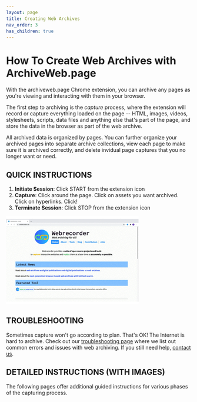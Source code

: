 ```yaml
---
layout: page
title: Creating Web Archives
nav_order: 3
has_children: true
---
```


# How To Create Web Archives with ArchiveWeb.page

With the archiveweb.page Chrome extension, you can archive any pages as you're viewing and interacting with them in your browser.

The first step to archiving is the *capture* process, where the extension will record or capture everything loaded on the page -- HTML, images, videos, stylesheets, scripts, data files and anything else that's part of the page, and store the data in the browser as part of the web archive.

All archived data is organized by pages. You can further organize your archived pages into separate archive collections, view each page to make sure it is archived correctly, and delete invidual page captures that you no longer want or need.

## QUICK INSTRUCTIONS

1. <b>Initiate Session</b>: Click START from the extension icon
2. <b>Capture</b>: Click around the page. Click on assets you want archived. Click on hyperlinks. Click!
3. <b>Terminate Session</b>: Click STOP from the extension icon
<!-- 4. <b>Manage Session</b>: Organize the sessions into collections -->
<!-- 5. <b>Replay Session</b>: Click on View Recorded Page from the extension icon -->
![Capturing website GIF](/assets/images/usage/capture.gif)


## TROUBLESHOOTING
Sometimes capture won't go according to plan. That's OK! The Internet is hard to archive. Check out our [troubleshooting page](troubleshooting) where we list out common errors and issues with web archiving. If you still need help, [contact us](contact).

## DETAILED INSTRUCTIONS (WITH IMAGES)

The following pages offer additional guided instructions for various phases of the capturing process.

